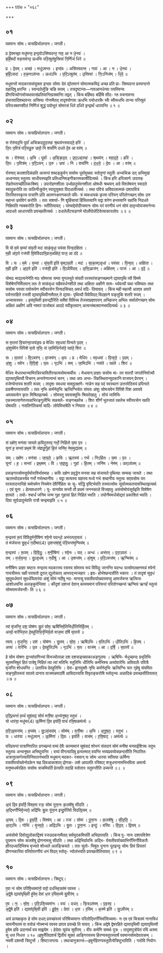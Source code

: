 +++
title = "०६८"

+++


## ०१
पवमानः सोमः। वत्सप्रिर्भालन्दनः। जगती।

प्र दे॒वमच्छा॒ मधु॑मन्त॒ इन्द॒वोऽसि॑ष्यदन्त॒ गाव॒ आ न धे॒नवः॑ ।  
ब॒र्हि॒षदो॑ वच॒नाव॑न्त॒ ऊध॑भिः परि॒स्रुत॑मु॒स्रिया॑ नि॒र्णिजं॑ धिरे ॥

प्र । दे॒वम् । अच्छ॑ । मधु॑ऽमन्तः । इन्द॑वः । असि॑स्यदन्त । गावः॑ । आ । न । धे॒नवः॑ ।  
ब॒र्हि॒ऽसदः॑ । व॒च॒नाऽव॑न्तः । ऊध॑ऽभिः । प॒रि॒ऽस्रुत॑म् । उ॒स्रियाः॑ । निः॒ऽनिज॑म् । धि॒रे॒ ॥

मधुमन्तो मादकरससंयुक्ता इन्दवः सोमाः देवं द्योतमानं सोमात्मकमिद्रं अच्छ प्रति प्रा- सिष्यदन्त प्रस्यन्दन्ते ग्रहादिषु क्षरन्ति । स्यन्दतेर्लुङि चङि रूपम् । तत्रदृष्टान्तः—गावआनधेनवः पयस्विन्यः प्रीणयित्र्योगावोयथावत्संप्रतियान्तिप्रस्रवन्ति तद्वत् । किंच बर्हिषदः बर्हिषि सीद- न्तः वचनावन्तः हंभारवादिशब्दवन्तः अस्रियाः गोनामैतत् तादृश्योगावः ऊधभिः पयोधारकैः स्वैः स्वैरूधभिः ताभ्यः परिस्रुतं परितःस्रवणशीलं निर्णिजं शुद्धं पयोभूतं सोमरसं धिरे दधिरे इन्द्रार्थं धारयन्ति ॥ १ ॥

## ०२
पवमानः सोमः। वत्सप्रिर्भालन्दनः। जगती।

स रोरु॑वद॒भि पूर्वा॑ अचिक्रददुपा॒रुहः॑ श्र॒थय॑न्त्स्वादते॒ हरिः॑ ।  
ति॒रः प॒वित्रं॑ परि॒यन्नु॒रु ज्रयो॒ नि शर्या॑णि दधते दे॒व आ वर॑म् ॥

सः । रोरु॑वत् । अ॒भि । पूर्वाः॑ । अ॒चि॒क्र॒द॒त् । उ॒प॒ऽआ॒रुहः॑ । श्र॒थय॑न् । स्वा॒द॒ते॒ । हरिः॑ ।  
ति॒रः । प॒वित्र॑म् । प॒रि॒ऽयन् । उ॒रु । ज्रयः॑ । नि । शर्या॑णि । द॒ध॒ते॒ । दे॒वः । आ । वर॑म् ॥

रोरुवत् कलशादिकंप्रति अत्यन्तं शब्दङ्कुर्वन् ससोमः पूर्वामुख्याः स्तोतॄणां स्तुतीः अभ्यचिक्र दत् अभिमुखं अध्वनयत् स्तुतयः साधीयस्यइति प्रतिध्वनिमङ्गीकारमकार्षीदित्यर्थः । किंच हरिः हरितवर्णः उपारुहः रोहतेस्ताच्छीलिकःक्विप् । उपारोहणशीलाः उर्ध्वप्रादुर्भवनशीला ओषधीः श्रथयन् अग्रे विश्लेषयन् स्वादते स्वादुकरोति ताः फलिनीःकुर्वन् स्वादुयुक्ता विदधातीत्यर्थः । तथा पवित्रं अविवालात्मकं दशापवित्रं तिरस्तिरस्कृत्य पात्राणि प्रति आत्मनःक्षरणकाले पवि- त्रं व्यवधायकं कृत्वा परियन् परितोगच्छन् सोमः उरु महान्तं ज्रयोवेगं करोति । ततः सशर्या- णि शॄहिंसायां हिंसितव्यानि यद्वा शरेण हन्तव्यानि रक्षांसि निदधते निक्षिपति न्यक्करोति हिन- स्तीतियावत् । पश्चाद्देवोदीप्यमानः सोमः वरं वरणीयं धनं सोमं दातृभ्योयजमानेभ्यः आदधते आधारयति प्रयच्छतीत्यर्थः । दधातेर्लेट्यडागमे घोर्लोपोलेटिवेत्याकारलोपः ॥ २ ॥

## ०३
पवमानः सोमः। वत्सप्रिर्भालन्दनः। जगती।

वि यो म॒मे य॒म्या॑ संय॒ती मदः॑ साकं॒वृधा॒ पय॑सा पिन्व॒दक्षि॑ता ।  
म॒ही अ॑पा॒रे रज॑सी वि॒वेवि॑ददभि॒व्रज॒न्नक्षि॑तं॒ पाज॒ आ द॑दे ॥

वि । यः । म॒मे । य॒म्या॑ । सं॒य॒ती इति॑ स॒म्ऽय॒ती । मदः॑ । सा॒का॒म्ऽवृधा॑ । पय॑सा । पि॒न्व॒त् । अक्षि॑ता ।  
म॒ही इति॑ । अ॒पा॒रे इति॑ । रज॑सी॒ इति॑ । वि॒ऽवेवि॑दत् । अ॒भि॒ऽव्रज॑न् । अक्षि॑तम् । पाजः॑ । आ । द॒दे॒ ॥

योमदः माद्यत्यनेनेति मदः सोमरसः यम्या युगलभूते संयती परस्परंसङ्गच्छमाने द्यावापृथि व्यौ विममे विशेषेणनिर्मितवान् ततः ते साकंवृधा सहैववर्धनशीले तथा अक्षिता अक्षीणे साम- र्थ्यवत्यौ यथा भविष्यतः तथा ससोमः पयसा पयोरूपेण स्वीयरसेन पिन्वदसिंचत् अवर्ध यदि- तियावत् । किंच मही महत्यौ अतएव अपारे पर्यन्तरहिते रजसी द्यावापृथिवीनामैतत् ते द्यावा- पृथिव्यौ विवेविदत् विदज्ञाने यङ्लुकि शतरि रूपम् । अभ्यासस्वरः । इयंपृथिवी इयन्द्यौरिति सर्वेषां विविच्य तेजसाप्रज्ञापयन् अभिव्रजन् अभितः सर्वातोगच्छन् सोमः अक्षितं अक्षीणं अवि नश्वरं पाजोबलं आददे स्वीकृतवान् अत्यन्तंबलवानभवदित्यर्थः ॥ ३ ॥

## ०४
पवमानः सोमः। वत्सप्रिर्भालन्दनः। जगती।

स मा॒तरा॑ वि॒चर॑न्वा॒जय॑न्न॒पः प्र मेधि॑रः स्व॒धया॑ पिन्वते प॒दम् ।  
अं॒शुर्यवे॑न पिपिशे य॒तो नृभिः॒ सं जा॒मिभि॒र्नस॑ते॒ रक्ष॑ते॒ शिरः॑ ॥

सः । मा॒तरा॑ । वि॒ऽचर॑न् । वा॒जय॑न् । अ॒पः । प्र । मेधि॑रः । स्व॒धया॑ । पि॒न्व॒ते॒ । प॒दम् ।  
अं॒शुः । यवे॑न । पि॒पि॒शे॒ । य॒तः । नृऽभिः॑ । सम् । जा॒मिऽभिः॑ । नस॑ते । रक्ष॑ते । शिरः॑ ॥

मेधिरः मेधारथाभ्यामिरन्निरचावितीरन्प्रत्ययोमत्वर्थीयः । मेधावान् प्राज्ञाः ससोमः मा- तर मातरौ जगतोनिर्मात्र्यौ द्याव्यापृथिव्यौ विचरन् अन्तरेणात्यन्तं चरन् । तथा अपः अन्त- रिक्षस्थितान्युदकानि वाजयन् प्रेरयन् । वजेर्ण्यन्तस्य शतरि रूपम् । तादृशः स्वधया सक्तुलक्षणे- नान्नेन सह पदं स्वस्थानं उत्तरवेदिरूपं प्रपिन्वते प्रकर्षेणाप्याययति । ततः नृभिः कर्मनेतृभिः ऋत्विग्भिर्यतः संयतः अंशुः सोमःयवेन पिपिशे पिश अवयवे अवयवत्वेन कृतः मिश्रितइत्यर्थः । सोमस्तु यवसक्तुभिः श्रियतेखलु । सोयं जामिभिः एकस्मात्पाणेरुत्पन्नाभिरङ्गुलीभिः सन्नसते- सङ्गच्छतेच । शिरः शीर्णं भूतजातं रक्षतेच स्वीयरसेन रक्षति पोषयति । नसतिर्गतिकर्मा चादि- लोपेविभाषेति न निघातः ॥ ४ ॥

## ०५
पवमानः सोमः। वत्सप्रिर्भालन्दनः। जगती।

सं दक्षे॑ण॒ मन॑सा जायते क॒विरृ॒तस्य॒ गर्भो॒ निहि॑तो य॒मा प॒रः ।  
यूना॑ ह॒ सन्ता॑ प्रथ॒मं वि ज॑ज्ञतु॒र्गुहा॑ हि॒तं जनि॑म॒ नेम॒मुद्य॑तम् ॥

सम् । दक्षे॑ण । मन॑सा । जा॒य॒ते॒ । क॒विः । ऋ॒तस्य॑ । गर्भः॑ । निऽहि॑तः । य॒मा । प॒रः ।  
यूना॑ । ह॒ । सन्ता॑ । प्र॒थ॒मम् । वि । ज॒ज्ञ॒तुः॒ । गुहा॑ । हि॒तम् । जनि॑म । नेम॑म् । उत्ऽय॑तम् ॥

प्रसङ्गात्सोमसूर्ययोराविर्भावमाह । कविः दक्षेण प्रवृद्धेन मनसा सह संजायते पृथिव्याः सम्यक् जायते । तथा ऋतस्योदकस्येव गर्भो गर्भस्थानीयः । यद्वा सत्यस्य यज्ञस्य मध्ये गर्भः शब्दनीयः स्तुत्यः सएवसोमः परः परस्तादन्तरिक्षे यमोयमेन नियमेन देवैर्निहितः सः सू- र्याद्धि वृष्टिर्भवति तस्मात्सोमः सूर्यात्मकतयावस्थितइत्यर्थः । एवं यूना । हेत्यवधारणे । यु- वानावेव सन्तौ तौ प्रथमं जननकाले विजज्ञतुः अयंसोमोयंसूर्यइति विशेषेण ज्ञायते । तयो- श्चार्धं जनिम जन्म गुहा गुहायां हितं निहितं भवति । तयोर्नेममर्धंचोद्यतं प्रकाशितं भवति । दिवा सूर्यःप्रादुर्भवति रात्रौ चन्द्रमाइति ॥ ५ ॥

## ०६
पवमानः सोमः। वत्सप्रिर्भालन्दनः। जगती।

म॒न्द्रस्य॑ रू॒पं वि॑विदुर्मनी॒षिणः॑ श्ये॒नो यदन्धो॒ अभ॑रत्परा॒वतः॑ ।  
तं म॑र्जयन्त सु॒वृधं॑ न॒दीष्वा{4} उ॒शन्त॑मं॒शुं प॑रि॒यन्त॑मृ॒ग्मिय॑म् ॥

म॒न्द्रस्य॑ । रू॒पम् । वि॒वि॒दुः॒ । म॒नी॒षिणः॑ । श्ये॒नः । यत् । अन्धः॑ । अभ॑रत् । प॒रा॒ऽवतः॑ ।  
तम् । म॒र्ज॒य॒न्त॒ । सु॒ऽवृध॑म् । न॒दीषु॑ । आ । उ॒शन्त॑म् । अं॒शुम् । प॒रि॒ऽयन्त॑म् । ऋ॒ग्मिय॑म् ॥

मनीषिणः प्राज्ञा यष्टारः मन्द्रस्य मदकरस्य रसस्य सोमस्य रूपं विविदुः जानन्ति यदन्धः यत्सोमलक्षणमन्नं श्येनो गायत्रीरूपः पक्षी परावतो दूरात् द्युलोकात् आभरद्भ्यजहार । हृग्र- होर्भश्छन्दसीति भकारः । तं तादृशं सुवृधं सुष्ठुवर्धमानं सुवर्धयितारंवा अंशुं सोमं नदीषु नद- मानासु वसतीवर्याख्यास्वप्सु आमर्जयन्त ऋत्विजः आशोधयन्ति अलङ्कुर्वन्तिवा । कीदृशं उशन्तं देवान् कामयमानं परियन्तं परितोगच्छन्तं ऋग्मियं ऋगर्हं स्तुत्यं सोममामर्जयन्ती- ति ॥ ६ ॥

## ०७
पवमानः सोमः। वत्सप्रिर्भालन्दनः। जगती।

त्वां मृ॑जन्ति॒ दश॒ योष॑णः सु॒तं सोम॒ ऋषि॑भिर्म॒तिभि॑र्धी॒तिभि॑र्हि॒तम् ।  
अव्यो॒ वारे॑भिरु॒त दे॒वहू॑तिभि॒र्नृभि॑र्य॒तो वाज॒मा द॑र्षि सा॒तये॑ ॥

त्वाम् । मृ॒ज॒न्ति॒ । दश॑ । योष॑णः । सु॒तम् । सो॒म॒ । ऋषि॑ऽभिः । म॒तिऽभिः॑ । धी॒तिऽभिः॑ । हि॒तम् ।  
अव्यः॑ । वारे॑भिः । उ॒त । दे॒वहू॑तिऽभिः । नृऽभिः॑ । य॒तः । वाज॑म् । आ । द॒र्षि॒ । सा॒तये॑ ॥

हे सोम योषणः द्वाभ्यांपाणिभ्यां विभज्योत्पन्ना दश दशसङ्ख्याकाअङ्गुलयः । ऋषिभि- र्मधुच्छन्दः प्रभृतिभिः सुतमभिषुतं हितं पात्रेषु निहितं त्वा त्वां मतिभिः स्तुतिभिः धीतिभिः कर्मभिश्च अव्योवारेभिः अविवालैः पवित्रैः मृजन्ति शोधयन्ति । उतापिच देवहूतिभिः । देवा- ह्वनयुक्तैः नृभिः कर्मनेतृभिः ऋत्विग्भिः यतः गृहेषु संयमितः सङ्गृहीतस्त्वं सातये दानाय वाजमन्नमादर्षि आविदारयसि विवृतङ्करोषि स्तोतृभ्यः अन्नादिकं प्रयच्छसीतियावत् ॥ ७ ॥

## ०८
पवमानः सोमः। वत्सप्रिर्भालन्दनः। जगती।

प॒रि॒प्र॒यन्तं॑ व॒य्यं॑ सुषं॒सदं॒ सोमं॑ मनी॒षा अ॒भ्य॑नूषत॒ स्तुभः॑ ।  
यो धार॑या॒ मधु॑मा{4} ऊ॒र्मिणा॑ दि॒व इय॑र्ति॒ वाचं॑ रयि॒षाळम॑र्त्यः ॥

प॒रि॒ऽप्र॒यन्त॑म् । व॒य्य॑म् । सु॒ऽसं॒सद॑म् । सोम॑म् । म॒नी॒षाः । अ॒भि । अ॒नू॒ष॒त॒ । स्तुभः॑ ।  
यः । धार॑या । मधु॑ऽमान् । ऊ॒र्मिणा॑ । दि॒वः । इय॑र्ति । वाच॑म् । र॒यि॒षाट् । अम॑र्त्यः ॥

परिप्रयन्तं पात्राणिपरितः प्रगच्छन्तं वय्यं देवैः काम्यमानं सुषंसदं शोभनं संसदनं सोमं मनीषा मनसईशित्र्यः स्तुभः स्तुतयः अभ्यनूषत अभिष्टुवन्ति । वय्यं वीगत्यादिषु इत्यस्मात् वयन्ति भय्यप्रवय्येचछन्दसीति निपातितः अत्रानुपसर्गस्यापिनिपातनंभवति मधुमान् मदकर- रसवान् यः सोमः धारया स्वीयया ऊर्मिणा वसतीवर्याख्येनोदकेन सह दिवआकाशात् द्रोणक- लशे आपतति रयिषाट् शत्रुधनानामभिभविता अमर्त्यः मनुष्यधर्मरहितः ससोमः वाचमियर्ति प्रेरयति तदाहि स्तोतारः स्तुवन्तीति उच्यन्ते ॥ ८ ॥

## ०९
पवमानः सोमः। वत्सप्रिर्भालन्दनः। जगती।

अ॒यं दि॒व इ॑यर्ति॒ विश्व॒मा रजः॒ सोमः॑ पुना॒नः क॒लशे॑षु सीदति ।  
अ॒द्भिर्गोभि॑र्मृज्यते॒ अद्रि॑भिः सु॒तः पु॑ना॒न इन्दु॒र्वरि॑वो विदत्प्रि॒यम् ॥

अ॒यम् । दि॒वः । इ॒य॒र्ति॒ । विश्व॑म् । आ । रजः॑ । सोमः॑ । पु॒ना॒नः । क॒लशे॑षु । सी॒द॒ति॒ ।  
अ॒त्ऽभिः । गोभिः॑ । मृ॒ज्य॒ते॒ । अद्रि॑ऽभिः । सु॒तः । पु॒ना॒नः । इन्दुः॑ । वरि॑वः । वि॒द॒त् । प्रि॒यम् ॥

अयंसोमो दिवोद्युलोकाद्विश्वं रजउदकनामैतत् सर्वमुदकमियर्ति अभिप्रापयति । किंच पु- नानः दशापवित्रेण पूयमानः सोमः कलशेषु द्रोणनामसु सीदति । तथा अद्रिभिर्ग्रावभिः अद्भि- र्वसतीवर्याख्याभिर्गोभिर्गोविकारैः क्षीरदध्यादिभिश्च मृज्यते शोध्यते अलङ्क्रियते । ततः सुतो- भिषुतः पुनानः पूतइन्दुः सोमः प्रियं प्रियतरं प्रीणनकारिवा वरिवोवरणीयं धनं विदत् स्तोतृ- भ्योलंभयति प्रयच्छतीतियावत् ॥ ९ ॥

## १०
पवमानः सोमः। वत्सप्रिर्भालन्दनः। त्रिष्टुप्।

ए॒वा नः॑ सोम परिषि॒च्यमा॑नो॒ वयो॒ दध॑च्चि॒त्रत॑मं पवस्व ।  
अ॒द्वे॒षे द्यावा॑पृथि॒वी हु॑वेम॒ देवा॑ ध॒त्त र॒यिम॒स्मे सु॒वीर॑म् ॥

ए॒व । नः॒ । सो॒म॒ । प॒रि॒ऽसि॒च्यमा॑नः । वयः॑ । दध॑त् । चि॒त्रऽत॑मम् । प॒व॒स्व॒ ।  
अ॒द्वे॒षे इति॑ । द्यावा॑पृथि॒वी इति॑ । हु॒वे॒म॒ । देवाः॑ । ध॒त्त । र॒यिम् । अ॒स्मे इति॑ । सु॒ऽवीर॑म् ॥

अयं प्रत्यक्षकृतः हे सोम दधत् प्रयच्छंस्त्वं परिषिच्यमानः परितोद्भिर्गोभिर्वासिच्यमा- नः एव एवं चित्रतमं नानाविधं चायनीयतमं वा वयोन्नं नोस्मभ्यं पवस्व प्रापय प्रयच्छे ति यावत् । किंच अद्वेषे द्वेषरहिते द्यावापृथिवी द्यावापृथिव्यौ हुवेम हविः प्रदानार्थं वय माह्वयेम । हेदेवाः यूयंच सुवीरम् । वीरः कर्मणि समर्थः पुत्रः । तादृशपुत्रोपेतं रयिं अस्मा सु धत्त निधत्त ॥ १० ॥इषुर्नेतिदशर्चं द्वितीयं सूक्तं आङ्गिरसस्य हिरण्यस्तूपस्यार्षं पवमानसोमदेवताकम् । नवमी दशम्यौ त्रिष्टुभौ । शिष्टाजगत्यः । तथाचानुक्रान्तं—इषुर्नहिरण्यस्तूर्पोत्येत्रिष्टुभाविति । गतोवि नियोगः ।